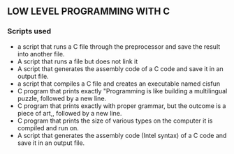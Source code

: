 ## LOW LEVEL PROGRAMMING WITH C
### Scripts used
* a script that runs a C file through the preprocessor and save the result into another file.
* A script that runs a file but does not link it
* A script that generates the assembly code of a C code and save it in an output file.
* a script that compiles a C file and creates an executable named cisfun
* C program that prints exactly "Programming is like building a multilingual puzzle, followed by a new line.
* C program that prints exactly with proper grammar, but the outcome is a piece of art,, followed by a new line.
* C program that prints the size of various types on the computer it is compiled and run on.
* A script that generates the assembly code (Intel syntax) of a C code and save it in an output file.

